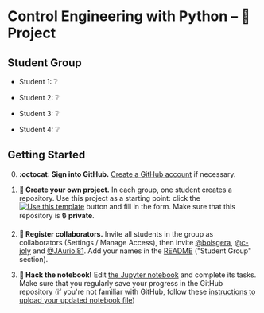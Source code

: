 # Control Engineering with Python – 🚀 Project

## Student Group

  - Student 1: ❔

  - Student 2: ❔

  - Student 3: ❔

  - Student 4: ❔

## Getting Started

  0. **:octocat: Sign into GitHub.** [Create a GitHub account](https://github.com/join) if necessary.

  1. **🎉 Create your own project.** In each group, one student creates a repository.
  Use this project as a starting point: click the [![Use this template](https://img.shields.io/badge/-Use%20this%20template-%232ea44f)](https://github.com/boisgera/control-engineering-with-python-project/generate) button and fill in the form.
  Make sure that this repository is 🔒 **private**.

  2. **👥 Register collaborators.**  Invite all students in the group as collaborators 
  (Settings / Manage Access), then invite [@boisgera](https://github.com/boisgera), 
  [@c-joly](https://github.com/c-joly) and [@JAuriol81](https://github.com/JAuriol81). 
  Add your names in the [README](README.md) ("Student Group" section).

  3. **📔 Hack the notebook!** Edit [the Jupyter notebook](project.ipynb) and complete its tasks.
     Make sure that you regularly save your progress in the GitHub repository (if you're not familiar with GitHub, follow these [instructions to upload your updated notebook file](https://docs.github.com/en/github/managing-files-in-a-repository/adding-a-file-to-a-repository))